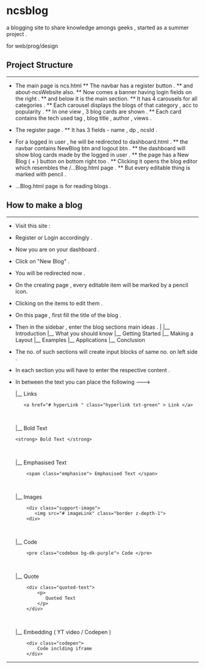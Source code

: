 # ncsblog
a blogging site to share knowledge amongs geeks , started as a summer project .

for web/prog/design

## Project Structure 
---

* The main page is ncs.html
** The navbar has a register button .
** and about-ncsWebsite also.
** Now comes a banner having login fields on the right .
** and below it is the main section. 
** It has 4 carousels for all categories .
** Each carousel displays the blogs of that category , acc to popularity  .
** In one view , 3 blog cards are shown .
** Each card contains the tech used tag , blog title , author , views .

* The register page .
** It has 3 fields - name , dp , ncsId .

* For a logged in user , he will be redirected to dashboard.html .
** the navbar contains NewBlog btn and logout btn . 
** the dashboard will show blog cards made by the logged in user .
** the page has a New Blog ( + ) button on bottom right too .
** Clicking it opens the blog editor which resembles the /...Blog.html page .
** But every editable thing is marked with pencil .

*  ...Blog.html page is for reading blogs .



## How to make a blog  
--- 

* Visit this site : 
* Register or Login accordingly .
* Now you are on your dashboard .
* Click on "New Blog" .
* You will be redirected now .
* On the creating page , every editable item will be marked by a pencil icon.
* Clicking on the items to edit them . 
* On this page , first fill the title of the blog .
* Then in the sidebar , enter the blog sections main ideas .
    |
    |__ Introduction
    |__ What you should know
    |__ Getting Started
    |__ Making a Layout
    |__ Examples
    |__ Applications
    |__ Conclusion

* The no. of such sections will create input blocks of same no. on left side .
* In each section you will have to enter the respective content .
* In between the text you can place the following --->
    <br>

    |__ Links    
    ```      
       <a href="# hyperLink " class="hyperlink txt-green" > Link </a>
    ```
    <br>

    |__ Bold Text
    ```
    <strong> Bold Text </strong>
    ```
    <br>

    |__ Emphasised Text
    ```
        <span class="emphasise"> Emphasised Text </span>
    ```
    <br>

    |__ Images 
    ```
        <div class="support-image">
           <img src="# imageLink" class="border z-depth-1">
        <div>
    ```
    <br>        
    
    |__ Code
    ```
        <pre class="codebox bg-dk-purple"> Code </pre>
    ```
    <br>

    |__ Quote
    ```
        <div class="quoted-text">
            <p>
               Quoted Text 
            </p>
        </div>
    ```
    <br>

    |__ Embedding ( YT video / Codepen )
    ```
        <div class="codepen">
            Code inclding iframe                    
        </div>
    ```

---





